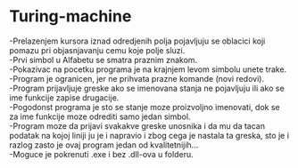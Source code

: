 # Turing-machine

-Prelazenjem kursora iznad odredjenih polja pojavljuju se oblacici koji pomazu pri objasnjavanju cemu koje polje sluzi.<br>
-Prvi simbol u Alfabetu se smatra praznim znakom.<br>
-Pokazivac na pocetku programa je na krajnjem levom simbolu unete trake.<br>
-Program je ogranicen, jer ne prihvata prazne komande (novi redovi).<br>
-Program prijavljuje greske ako se imenovana stanja ne pojavljuju ili ako se ime funkcije zapise drugacije.<br>
-Pogodonst programa je sto se stanje moze proizvoljno imenovati, dok se za ime funkcije moze odrediti samo jedan simbol.<br>
-Program moze da prijavi svakakve greske unosnika i da mu da tacan podatak na kojoj liniji ju je i napravio i zbog cega je nastala ta greska, sto je i razlog zasto je ovaj program jedan od kvalitetnijih...<br>
-Moguce je pokrenuti .exe i bez .dll-ova u folderu.<br>
